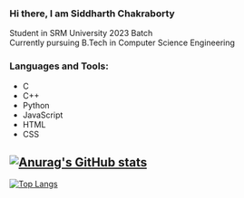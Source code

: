 ### Hi there, I am Siddharth Chakraborty
Student in SRM University 2023 Batch<br/>
Currently pursuing B.Tech in Computer Science Engineering<br/>

### Languages and Tools:
<ul>
   <li>C</li>
  <li>C++</li>
  <li>Python</li>
  <li>JavaScript</li>
  <li>HTML</li>
  <li>CSS</li>
</ul>

[![Anurag's GitHub stats](https://github-readme-stats.vercel.app/api?username=cidy200201&show_icons=true&theme=radical)](https://github.com/cidy200201/github-readme-stats)
--
[![Top Langs](https://github-readme-stats.vercel.app/api/top-langs/?username=cidy200201&theme=radical)](https://github.com/anuraghazra/github-readme-stats)

